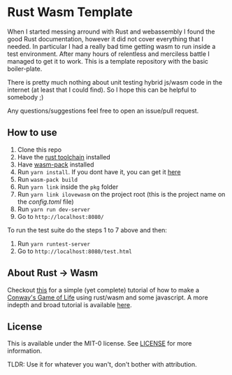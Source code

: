 # Rust Wasm Template

When I started messing arround with Rust and webassembly I found the good Rust documentation, however it did not cover
everything that I needed. In particular I had a really bad time getting wasm to run inside a test environment.
After many hours of relentless and merciless battle I managed to get it to work. This is a template
repository with the basic boiler-plate.

There is pretty much nothing about unit testing hybrid js/wasm code in the internet (at least that I could find).
So I hope this can be helpful to somebody ;)

Any questions/suggestions feel free to open an issue/pull request.

## How to use

1. Clone this repo
2. Have the [rust toolchain](https://www.rust-lang.org/tools/install) installed
3. Have [wasm-pack](https://rustwasm.github.io/wasm-pack/installer/) installed
4. Run `yarn install`. If you dont have it, you can get it [here](https://yarnpkg.com/lang/en/docs/install/)
5. Run `wasm-pack build`
6. Run `yarn link` inside the `pkg` folder
7. Run `yarn link ilovewasm` on the project root (this is the project name on the _config.toml_ file)
8. Run `yarn run dev-server`
9. Go to `http://localhost:8080/`

To run the test suite do the steps 1 to 7 above and then:

1. Run `yarn runtest-server`
2. Go to `http://localhost:8080/test.html`

## About Rust -> Wasm

Checkout [this](https://rustwasm.github.io/book/introduction.html) for a simple (yet complete) tutorial of how to make
a [Conway's Game of Life](https://en.wikipedia.org/wiki/Conway%27s_Game_of_Life) using rust/wasm and some
javascript. A more indepth and broad tutorial is available [here](https://rustwasm.github.io/wasm-pack/book/).

## License

This is available under the MIT-0 license. See [LICENSE](LICENSE) for more information.

TLDR: Use it for whatever you wan't, don't bother with attribution.

